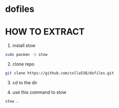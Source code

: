 # dofiles

# HOW TO EXTRACT

1. install stow
 
```sh
sudo pacman -S stow
```
2. clone repo

```sh
git clone https://github.com/colla538/dofiles.git
```
3. cd to the dir

4. use this command to stow

```sh
stow .
```

